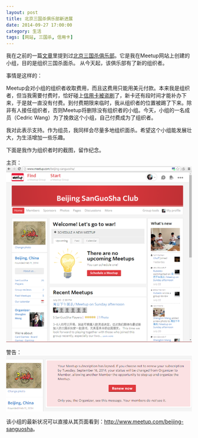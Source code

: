 ```yaml
---
layout: post
title: 北京三国杀俱乐部新进展
date: 2014-09-27 17:00:00
category: 生活
tags: [网站, 三国杀, 信用卡]
---
```


我在之前的一篇[文章](/posts/let-us-meet-up/)里提到过[北京三国杀俱乐部](http://www.meetup.com/beijing-sanguosha)。它是我在Meetup网站上创建的小组，目的是组织三国杀面杀。
从今天起，该俱乐部有了新的组织者。

事情是这样的：

<!--more-->

Meetup会对小组的组织者收取费用，而且这费用只能用美元付款。本来我是组织者，但当我需要付费时，恰好碰上[信用卡被盗刷](/posts/several-things-about-credit-card/)了，新卡还有段时间才能补办下来，于是就一直没有付费。到付费期限来临时，我从组织者的位置被踢了下来。除非有人接任组织者，否则Meetup将删除没有组织者的小组。今天，小组的一名成员（Cedric Wang）为了挽救这个小组，自己付费成为了组织者。

我对此表示支持。作为组员，我同样会尽量多地组织面杀。希望这个小组能发展壮大，为生活增加一些乐趣。

下面是我作为组织者时的截图，留作纪念。

主页：
![](/images/2014-09-27-before.png)

警告：
![](/images/2014-09-27-notification.png)

该小组的最新状况可以直接从其页面看到：<http://www.meetup.com/beijing-sanguosha>。
